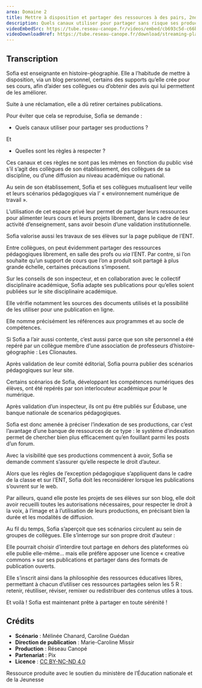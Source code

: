 ```yaml
---
area: Domaine 2
title: Mettre à disposition et partager des ressources à des pairs, 2nd degré
description: Quels canaux utiliser pour partager sans risque ses productions ? Quelles sont les règles à respecter ?
videoEmbedSrc: https://tube.reseau-canope.fr/videos/embed/cb693c5d-c66b-4aed-be9b-9213196d0a01
videoDownloadHref: https://tube.reseau-canope.fr/download/streaming-playlists/hls/videos/cb693c5d-c66b-4aed-be9b-9213196d0a01-1080-fragmented.mp4
---
```


## Transcription

Sofia est enseignante en histoire-géographie. Elle a l’habitude de mettre à disposition, via un blog personnel, certains des supports qu’elle crée pour ses cours, afin d’aider ses collègues ou d’obtenir des avis qui lui permettent de les améliorer.

Suite à une réclamation, elle a dû retirer certaines publications.

Pour éviter que cela se reproduise, Sofia se demande :

- Quels canaux utiliser pour partager ses productions ?

Et

- Quelles sont les règles à respecter ?

Ces canaux et ces règles ne sont pas les mêmes en fonction du public visé s’il s’agit des collègues de son établissement, des collègues de sa discipline, ou d’une diffusion au niveau académique ou national.

Au sein de son établissement, Sofia et ses collègues mutualisent leur veille et leurs scénarios pédagogiques via l’ « environnement numérique de travail ».

L’utilisation de cet espace privé leur permet de partager leurs ressources pour alimenter leurs cours et leurs projets librement, dans le cadre de leur activité d’enseignement, sans avoir besoin d’une validation institutionnelle.

Sofia valorise aussi les travaux de ses élèves sur la page publique de l’ENT.

Entre collègues, on peut évidemment partager des ressources pédagogiques librement, en salle des profs ou _via_ l’ENT. Par contre, si l’on souhaite qu’un support de cours que l’on a produit soit partagé à plus grande échelle, certaines précautions s’imposent.

Sur les conseils de son inspecteur, et en collaboration avec le collectif disciplinaire académique, Sofia adapte ses publications pour qu’elles soient publiées sur le site disciplinaire académique.

Elle vérifie notamment les sources des documents utilisés et la possibilité de les utiliser pour une publication en ligne.

Elle nomme précisément les références aux programmes et au socle de compétences.

Si Sofia a l’air aussi contente, c’est aussi parce que son site personnel a été repéré par un collègue membre d’une association de professeurs d’histoire-géographie : Les Clionautes.

Après validation de leur comité éditorial, Sofia pourra publier des scénarios pédagogiques sur leur site.

Certains scénarios de Sofia, développant les compétences numériques des élèves, ont été repérés par son interlocuteur académique pour le numérique.

Après validation d’un inspecteur, ils ont pu être publiés sur Édubase, une banque nationale de scenarios pédagogiques.

Sofia est donc amenée à préciser l’indexation de ses productions, car c’est l’avantage d’une banque de ressources de ce type : le système d’indexation permet de chercher bien plus efficacement qu’en fouillant parmi les posts d’un forum.

Avec la visibilité que ses productions commencent à avoir, Sofia se demande comment s’assurer qu’elle respecte le droit d’auteur.

Alors que les règles de l’exception pédagogique s’appliquent dans le cadre de la classe et sur l’ENT, Sofia doit les reconsidérer lorsque les publications s’ouvrent sur le web.

Par ailleurs, quand elle poste les projets de ses élèves sur son blog, elle doit avoir recueilli toutes les autorisations nécessaires, pour respecter le droit à la voix, à l’image et à l’utilisation de leurs productions, en précisant bien la durée et les modalités de diffusion.

Au fil du temps, Sofia s’aperçoit que ses scénarios circulent au sein de groupes de collègues. Elle s’interroge sur son propre droit d’auteur :

Elle pourrait choisir d’interdire tout partage en dehors des plateformes où elle publie elle-même… mais elle préfère apposer une licence « creative commons » sur ses publications et partager dans des formats de publication ouverts.

Elle s’inscrit ainsi dans la philosophie des ressources éducatives libres, permettant à chacun d’utiliser ces ressources partagées selon les 5 R : retenir, réutiliser, réviser, remixer ou redistribuer des contenus utiles à tous.

Et voilà ! Sofia est maintenant prête à partager en toute sérénité !

## Crédits

- **Scénario** : Mélinée Chanard, Caroline Guédan
- **Direction de publication** : Marie-Caroline Missir
- **Production** : Réseau Canopé
- **Partenariat** : Pix
- **Licence** : [CC BY-NC-ND 4.0](https://creativecommons.org/licenses/by-nc-nd/4.0/deed.fr)

Ressource produite avec le soutien du ministère de l’Éducation nationale et de la Jeunesse
